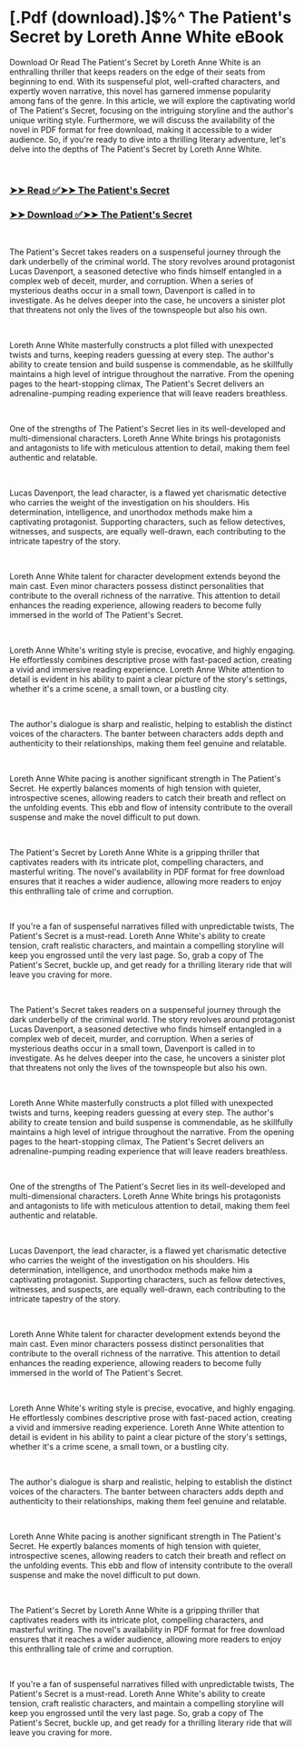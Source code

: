 # [.Pdf (download).]$%^ The Patient's Secret by Loreth Anne White eBook

<p>Download Or Read The Patient's Secret by Loreth Anne White is an enthralling thriller that keeps readers on the edge of their seats from beginning to end. With its suspenseful plot, well-crafted characters, and expertly woven narrative, this novel has garnered immense popularity among fans of the genre. In this article, we will explore the captivating world of The Patient's Secret, focusing on the intriguing storyline and the author's unique writing style. Furthermore, we will discuss the availability of the novel in PDF format for free download, making it accessible to a wider audience. So, if you're ready to dive into a thrilling literary adventure, let's delve into the depths of The Patient's Secret by Loreth Anne White.</p>
<p>&nbsp;</p>

### [➤➤ Read ✅➤➤ The Patient's Secret](https://pdf2worldwide.blogspot.com/id/57689525)

### [➤➤ Download ✅➤➤ The Patient's Secret](https://pdf2worldwide.blogspot.com/id/57689525)

<p>&nbsp;</p>
<p>The Patient's Secret takes readers on a suspenseful journey through the dark underbelly of the criminal world. The story revolves around protagonist Lucas Davenport, a seasoned detective who finds himself entangled in a complex web of deceit, murder, and corruption. When a series of mysterious deaths occur in a small town, Davenport is called in to investigate. As he delves deeper into the case, he uncovers a sinister plot that threatens not only the lives of the townspeople but also his own.</p>
<p>&nbsp;</p>
<p>Loreth Anne White masterfully constructs a plot filled with unexpected twists and turns, keeping readers guessing at every step. The author's ability to create tension and build suspense is commendable, as he skillfully maintains a high level of intrigue throughout the narrative. From the opening pages to the heart-stopping climax, The Patient's Secret delivers an adrenaline-pumping reading experience that will leave readers breathless.</p>
<p>&nbsp;</p>
<p>One of the strengths of The Patient's Secret lies in its well-developed and multi-dimensional characters. Loreth Anne White brings his protagonists and antagonists to life with meticulous attention to detail, making them feel authentic and relatable.</p>
<p>&nbsp;</p>
<p>Lucas Davenport, the lead character, is a flawed yet charismatic detective who carries the weight of the investigation on his shoulders. His determination, intelligence, and unorthodox methods make him a captivating protagonist. Supporting characters, such as fellow detectives, witnesses, and suspects, are equally well-drawn, each contributing to the intricate tapestry of the story.</p>
<p>&nbsp;</p>
<p>Loreth Anne White talent for character development extends beyond the main cast. Even minor characters possess distinct personalities that contribute to the overall richness of the narrative. This attention to detail enhances the reading experience, allowing readers to become fully immersed in the world of The Patient's Secret.</p>
<p>&nbsp;</p>
<p>Loreth Anne White's writing style is precise, evocative, and highly engaging. He effortlessly combines descriptive prose with fast-paced action, creating a vivid and immersive reading experience. Loreth Anne White attention to detail is evident in his ability to paint a clear picture of the story's settings, whether it's a crime scene, a small town, or a bustling city.</p>
<p>&nbsp;</p>
<p>The author's dialogue is sharp and realistic, helping to establish the distinct voices of the characters. The banter between characters adds depth and authenticity to their relationships, making them feel genuine and relatable.</p>
<p>&nbsp;</p>
<p>Loreth Anne White pacing is another significant strength in The Patient's Secret. He expertly balances moments of high tension with quieter, introspective scenes, allowing readers to catch their breath and reflect on the unfolding events. This ebb and flow of intensity contribute to the overall suspense and make the novel difficult to put down.</p>
<p>&nbsp;</p>
<p>The Patient's Secret by Loreth Anne White is a gripping thriller that captivates readers with its intricate plot, compelling characters, and masterful writing. The novel's availability in PDF format for free download ensures that it reaches a wider audience, allowing more readers to enjoy this enthralling tale of crime and corruption.</p>
<p>&nbsp;</p>
<p>If you're a fan of suspenseful narratives filled with unpredictable twists, The Patient's Secret is a must-read. Loreth Anne White's ability to create tension, craft realistic characters, and maintain a compelling storyline will keep you engrossed until the very last page. So, grab a copy of The Patient's Secret, buckle up, and get ready for a thrilling literary ride that will leave you craving for more.</p>
<p>&nbsp;</p>
<p>The Patient's Secret takes readers on a suspenseful journey through the dark underbelly of the criminal world. The story revolves around protagonist Lucas Davenport, a seasoned detective who finds himself entangled in a complex web of deceit, murder, and corruption. When a series of mysterious deaths occur in a small town, Davenport is called in to investigate. As he delves deeper into the case, he uncovers a sinister plot that threatens not only the lives of the townspeople but also his own.</p>
<p>&nbsp;</p>
<p>Loreth Anne White masterfully constructs a plot filled with unexpected twists and turns, keeping readers guessing at every step. The author's ability to create tension and build suspense is commendable, as he skillfully maintains a high level of intrigue throughout the narrative. From the opening pages to the heart-stopping climax, The Patient's Secret delivers an adrenaline-pumping reading experience that will leave readers breathless.</p>
<p>&nbsp;</p>
<p>One of the strengths of The Patient's Secret lies in its well-developed and multi-dimensional characters. Loreth Anne White brings his protagonists and antagonists to life with meticulous attention to detail, making them feel authentic and relatable.</p>
<p>&nbsp;</p>
<p>Lucas Davenport, the lead character, is a flawed yet charismatic detective who carries the weight of the investigation on his shoulders. His determination, intelligence, and unorthodox methods make him a captivating protagonist. Supporting characters, such as fellow detectives, witnesses, and suspects, are equally well-drawn, each contributing to the intricate tapestry of the story.</p>
<p>&nbsp;</p>
<p>Loreth Anne White talent for character development extends beyond the main cast. Even minor characters possess distinct personalities that contribute to the overall richness of the narrative. This attention to detail enhances the reading experience, allowing readers to become fully immersed in the world of The Patient's Secret.</p>
<p>&nbsp;</p>
<p>Loreth Anne White's writing style is precise, evocative, and highly engaging. He effortlessly combines descriptive prose with fast-paced action, creating a vivid and immersive reading experience. Loreth Anne White attention to detail is evident in his ability to paint a clear picture of the story's settings, whether it's a crime scene, a small town, or a bustling city.</p>
<p>&nbsp;</p>
<p>The author's dialogue is sharp and realistic, helping to establish the distinct voices of the characters. The banter between characters adds depth and authenticity to their relationships, making them feel genuine and relatable.</p>
<p>&nbsp;</p>
<p>Loreth Anne White pacing is another significant strength in The Patient's Secret. He expertly balances moments of high tension with quieter, introspective scenes, allowing readers to catch their breath and reflect on the unfolding events. This ebb and flow of intensity contribute to the overall suspense and make the novel difficult to put down.</p>
<p>&nbsp;</p>
<p>The Patient's Secret by Loreth Anne White is a gripping thriller that captivates readers with its intricate plot, compelling characters, and masterful writing. The novel's availability in PDF format for free download ensures that it reaches a wider audience, allowing more readers to enjoy this enthralling tale of crime and corruption.</p>
<p>&nbsp;</p>
<p>If you're a fan of suspenseful narratives filled with unpredictable twists, The Patient's Secret is a must-read. Loreth Anne White's ability to create tension, craft realistic characters, and maintain a compelling storyline will keep you engrossed until the very last page. So, grab a copy of The Patient's Secret, buckle up, and get ready for a thrilling literary ride that will leave you craving for more.</p>
<p>&nbsp;</p>
